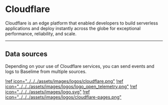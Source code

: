# Cloudflare

Cloudflare is an edge platform that enabled developers to build serverless applications and deploy instantly across the globe for exceptional performance, reliability, and scale.

---

## Data sources

Depending on your use of Cloudflare services, you can send events and logs to Baselime from multiple sources.

[!ref icon="../../../assets/images/logos/cloudflare.png"](./logpush.md)
[!ref icon="../../../assets/images/logos/logo_open_telemetry.png"](./traces.md)
[!ref icon="../../../assets/images/logo.svg"](./edge-logger.md)
[!ref icon="../../../assets/images/logos/cloudflare-pages.png"](./pages.md)